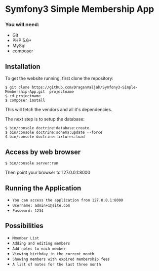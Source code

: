 # Symfony3 Simple Membership App

### You will need:
  * Git 
  * PHP 5.6+
  * MySql
  * composer

## Installation
To get the website running, first clone the repository:

    $ git clone https://github.com/DraganValjak/Symfony3-Simple-Membership-App.git  projectname
    $ cd projectname
	$ composer install

This will fetch the vendors and all it's dependencies.

The next step is to setup the database:

    $ bin/console doctrine:database:create
    $ bin/console doctrine:schema:update --force
    $ bin/console doctrine:fixtures:load


## Access by web browser
   
    $ bin/console server:run
    

Then point your browser to 127.0.0.1:8000

## Running the Application ##

* `You can access the application from 127.0.0.1:8000`
* `Username: admin+1@site.com`
* `Password: 1234`


## Possibilities ##

* `Mmember List`
* `Adding and editing members`
* `Add notes to each member`
* `Viewing birthday in the current month`
* `Showing members with expired membership fees`
* `A list of notes for the last three month`

